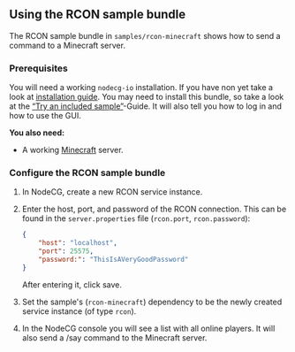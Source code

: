 ## Using the RCON sample bundle

The RCON sample bundle in `samples/rcon-minecraft` shows how to send a command
to a Minecraft server.

### Prerequisites

You will need a working `nodecg-io` installation. If you have non yet take a
look at [installation guide](../getting_started/install.md). You may need to
install this bundle, so take a look at the
[“Try an included sample”](../getting_started/try_example_bundle.md)-Guide. It
will also tell you how to log in and how to use the GUI.

**You also need:**

-   A working [Minecraft](https://minecraft.net) server.

### Configure the RCON sample bundle

1. In NodeCG, create a new RCON service instance.

2. Enter the host, port, and password of the RCON connection. This can be found
   in the `server.properties` file (`rcon.port`, `rcon.password`):

    ```json
    {
        "host": "localhost",
        "port": 25575,
        "password:": "ThisIsAVeryGoodPassword"
    }
    ```

    After entering it, click save.

3. Set the sample's (`rcon-minecraft`) dependency to be the newly created
   service instance (of type `rcon`).

4. In the NodeCG console you will see a list with all online players. It will
   also send a /say command to the Minecraft server.
